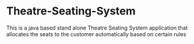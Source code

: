 # Theatre-Seating-System
This is a java based stand alone Theatre Seating System application that allocates the seats to the customer automatically based on certain rules
